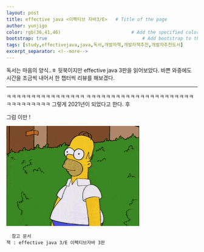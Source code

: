```yaml
---
layout: post
title: effective java <이펙티브 자바3/E>   # Title of the page
author: yunjigo                   
color: rgb(36,41,46)                          # Add the specified color as feature image, and change link colors in post
bootstrap: true                                   # Add bootstrap to the page
tags: [study,effectivejava,java,독서,개발자책,개발자책추천,개발자추천도서]
excerpt_separator: <!--more-->
---
```


독서는 마음의 양식..ㅎ 뒷북이지만 effective java 3판을 읽어보았다.
바쁜 와중에도 시간을 조금씩 내어서 한 챕터씩 리뷰를 해보겠다.

 <!--more-->

----

ㅋㅋㅋㅋㅋㅋㅋㅋㅋㅋㅋㅋㅋㅋㅋㅋ
ㅋㅋㅋㅋㅋㅋㅋㅋㅋㅋㅋㅋㅋㅋㅋㅋㅋㅋㅋㅋㅋㅋㅋㅋㅋㅋㅋㅋㅋㅋㅋ
그렇게 2021년이 되었다고 한다.
후

그럼 이만 ! 


  
![Image Alt bye](/img/bye.gif)


```
  참고 문서   
책 : effective java 3/E 이펙티브자바 3판
```
